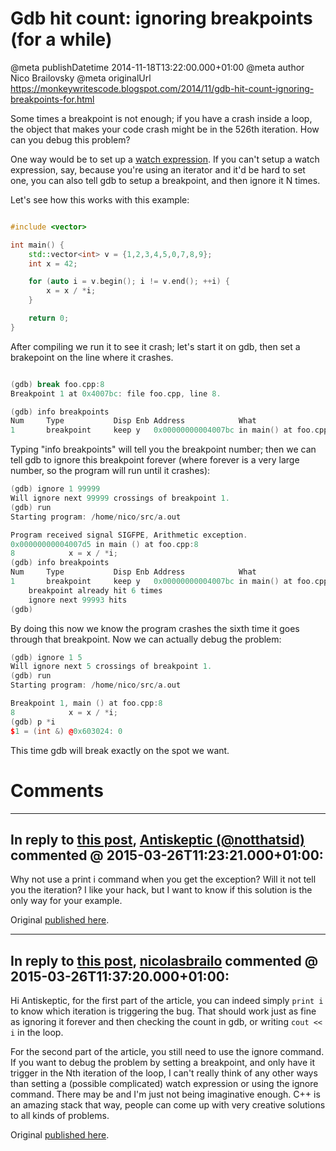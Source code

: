 # Gdb hit count: ignoring breakpoints (for a while)

@meta publishDatetime 2014-11-18T13:22:00.000+01:00
@meta author Nico Brailovsky
@meta originalUrl https://monkeywritescode.blogspot.com/2014/11/gdb-hit-count-ignoring-breakpoints-for.html

Some times a breakpoint is not enough; if you have a crash inside a loop, the object that makes your code crash might be in the 526th iteration. How can you debug this problem?

One way would be to set up a [watch expression](/md_blog/2013/0625_Watchpointsingdbwakemeupwhenfoochanges.md). If you can't setup a watch expression, say, because you're using an iterator and it'd be hard to set one, you can also tell gdb to setup a breakpoint, and then ignore it N times.

Let's see how this works with this example:

```c++

#include <vector>

int main() {
    std::vector<int> v = {1,2,3,4,5,0,7,8,9};
    int x = 42;

    for (auto i = v.begin(); i != v.end(); ++i) {
        x = x / *i;
    }

    return 0;
}
```

After compiling we run it to see it crash; let's start it on gdb, then set a brakepoint on the line where it crashes.


```c++

(gdb) break foo.cpp:8
Breakpoint 1 at 0x4007bc: file foo.cpp, line 8.

(gdb) info breakpoints
Num     Type           Disp Enb Address            What
1       breakpoint     keep y   0x00000000004007bc in main() at foo.cpp:8

```

Typing "info breakpoints" will tell you the breakpoint number; then we can tell gdb to ignore this breakpoint forever (where forever is a very large number, so the program will run until it crashes):

```c++
(gdb) ignore 1 99999
Will ignore next 99999 crossings of breakpoint 1.
(gdb) run
Starting program: /home/nico/src/a.out

Program received signal SIGFPE, Arithmetic exception.
0x00000000004007d5 in main () at foo.cpp:8
8            x = x / *i;
(gdb) info breakpoints
Num     Type           Disp Enb Address            What
1       breakpoint     keep y   0x00000000004007bc in main() at foo.cpp:8
    breakpoint already hit 6 times
    ignore next 99993 hits
(gdb)
```

By doing this now we know the program crashes the sixth time it goes through that breakpoint. Now we can actually debug the problem:

```c++
(gdb) ignore 1 5
Will ignore next 5 crossings of breakpoint 1.
(gdb) run
Starting program: /home/nico/src/a.out

Breakpoint 1, main () at foo.cpp:8
8            x = x / *i;
(gdb) p *i
$1 = (int &) @0x603024: 0
```

This time gdb will break exactly on the spot we want.


# Comments

---
## In reply to [this post](), [Antiskeptic (@notthatsid)](/md_blog/youfoundadeadlink.md) commented @ 2015-03-26T11:23:21.000+01:00:

Why not use a print i command when you get the exception? Will it not tell you the iteration? I like your hack, but I want to know if this solution is the only way for your example.

Original [published here](/md_blog/2014/1118_Gdbhitcountignoringbreakpointsforawhile.md).

---
## In reply to [this post](), [nicolasbrailo](/md_blog) commented @ 2015-03-26T11:37:20.000+01:00:

Hi Antiskeptic, for the first part of the article, you can indeed simply `print i` to know which iteration is triggering the bug. That should work just as fine as ignoring it forever and then checking the count in gdb, or writing `cout << i` in the loop.

For the second part of the article, you still need to use the ignore command. If you want to debug the problem by setting a breakpoint, and only have it trigger in the Nth iteration of the loop, I can't really think of any other ways than setting a (possible complicated) watch expression or using the ignore command. There may be and I'm just not being imaginative enough. C++ is an amazing stack that way, people can come up with very creative solutions to all kinds of problems.

Original [published here](/md_blog/2014/1118_Gdbhitcountignoringbreakpointsforawhile.md).
